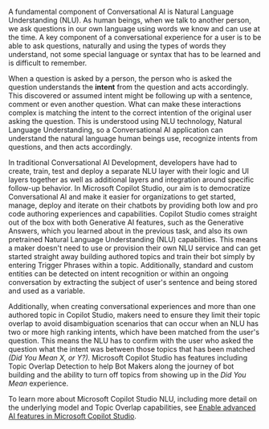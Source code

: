A fundamental component of Conversational AI is Natural Language Understanding (NLU). As human beings, when we talk to another person, we ask questions in our own language using words we know and can use at the time. A key component of a conversational experience for a user is to be able to ask questions, naturally and using the types of words they understand, not some special language or syntax that has to be learned and is difficult to remember.

When a question is asked by a person, the person who is asked the question understands the **intent** from the question and acts accordingly. This discovered or assumed intent might be following up with a sentence, comment or even another question. What can make these interactions complex is matching the intent to the correct intention of the original user asking the question. This is understood using NLU technology, Natural Language Understanding, so a Conversational AI application can understand the natural language human beings use, recognize intents from questions, and then acts accordingly.

In traditional Conversational AI Development, developers have had to create, train, test and deploy a separate NLU layer with their logic and UI layers together as well as additional layers and integration around specific follow-up behavior. In Microsoft Copilot Studio, our aim is to democratize Conversational AI and make it easier for organizations to get started, manage, deploy and iterate on their chatbots by providing both low and pro code authoring experiences and capabilities. Copilot Studio comes straight out of the box with both Generative AI features, such as the Generative Answers, which you learned about in the previous task, and also its own pretrained Natural Language Understanding (NLU) capabilities. This means a maker doesn't need to use or provision their own NLU service and can get started straight away building authored topics and train their bot simply by entering Trigger Phrases within a topic. Additionally, standard and custom entities can be detected on intent recognition or within an ongoing conversation by extracting the subject of user's sentence and being stored and used as a variable.

Additionally, when creating conversational experiences and more than one authored topic in Copilot Studio, makers need to ensure they limit their topic overlap to avoid disambiguation scenarios that can occur when an NLU has two or more high ranking intents, which have been matched from the user's question. This means the NLU has to confirm with the user who asked the question what the intent was between those topics that has been matched *(Did You Mean X, or Y?).* Microsoft Copilot Studio has features including Topic Overlap Detection to help Bot Makers along the journey of bot building and the ability to turn off topics from showing up in the *Did You Mean* experience.

To learn more about Microsoft Copilot Studio NLU, including more detail on the underlying model and Topic Overlap capabilities, see [Enable advanced AI features in Microsoft Copilot Studio](/power-virtual-agents/advanced-ai-features?tabs=web/?azure-portal=true).

